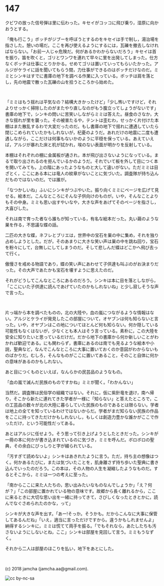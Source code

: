# 147

クビワの放った信号弾は里に伝わった。キセイがコッコに飛び乗り，湿原に向かおうとする。  

「俺も行こう」ボッチがジブーを呼ぼうとするのをキセイは手で制し，湯治場を指さした。憩いの場だ。ここを再び使えるようにするには，瓦礫を撤去しなければならない。「お前一人じゃ危険だ。何があるかわからないだろう」キセイは首を振り，笛を吹くと，ゴリとワンワを連れて早々に里を出発してしまった。仕方なくボッチは仕事にとりかかる。せめてゴリは置いていってもらいたかった。アルジがケライに話を聞いてもらう間，力仕事ができるのはボッチだけなのだ。ミミとシンキはすでに書庫の地下を調べる作業に入っている。ボッチは肩を落とし，先の地震で散った瓦礫の山を拾うところから始めた。  

<br>  

「ミミはもう揺れは平気なの？結構大きかったけど」「少し怖いですけど，それよりせっかく掃除したのがまたやり直しなのがもう腹立ってしょうがないです」書庫の地下で，シンキの問いに苦笑いしながらミミは答えた。昼食のさなか，大きな揺れが里を襲った。その被害たるや，テントは歪むわ，せっかく片付けた本棚はまた散乱するわで大変だったのだ。もし書庫の地下で揺れに遭遇していたら閉じこめられていたかもしれないが，杞憂のようだ。あれだけの地震に二度も遭遇しながら，ここだけは何事もないかのように平穏を保っている。あえていえば，アルジが暴れた床と机が拭かれ，埃のない表面が明かりを反射している。  

本棚はそれぞれの棚に金属板が通され，本が飛び出さないようになっている。まるで取り出されるのを拒んでいるかのようだ。それでいて板を外して目につく本を開いてみても，上の階にあったようなものと大して違いがない。ただミミは目ざとく，ここにある本には竜人の紋章がないことに気づいた。調査隊が持ち込んだものではないのだ。では誰が。  

「なつかしいね」ふいにシンキがつぶやいた。振り向くミミにページを広げて見せる。絵本だ。こんなところにそんな子供向けのものが。いや，そんなことよりもその中身。ミミも思い出すやいなや，大きな声をあげてそのページを指さし，大喜びした。  

それは南で育った者なら誰もが知っている，有名な絵本だった。丸い繭のような巣を作る，不思議な蝶の話。  

二匹の大きな蝶，ネフレとブリエは，世界中の宝石を巣の中に集め，それを独り占めしようとした。だが，そのあまりに大きな笑い声は巣の中を跳ね回り，宝石を粉々にして，台無しにしてしまうのだ。そして悲しんだ蝶はどこかへ飛び去って行く。  

傲慢さを戒める物語であり，蝶の笑い声にあわせて子供達も叫ぶのがお決まりだった。その大声であたかも宝石を壊すように思えたのだ。  

それがどうしてこんなところにあるのだろう。シンキは本に目を落としながら，「ここにいた子供達に読んであげていたのかもしれないね」と少し寂しそうな声で言った。  

<br>  

片っ端から本を調べたものの，北の大陸や，血の嵐につながるような情報はない。アルジとケライが発見したこの部屋について，オヤブンは何も知らないと言った。いや，オヤブンはこの地についてほとんど何も知らない。何か隠している可能性もなくはないが，少なくとも本人はそう言っている。素朴に，この大陸を安全に知りたいと思っているだけだ。だから地下の書庫から何か新しいことがわかれば歓迎である。にも関わらず，書庫にあるのは南でも見るような絵本や小説，聖典など，なんでこんなところに大事に置いておくのか意図がわからないものばかりだ。むしろ，そんなものがここに置いてあること，そのこと自体に何かの意味があるのかもしれない。  

あと目につくものといえば，なんらかの民芸品のようなもの。  

「血の嵐で滅んだ民族のものですかね」ミミが聞く。「わかんない」  

当然だ。調査隊は民俗学の組織ではない。それに，仮に紫針竜を退け，南へ帰り，そこから新たに連れてきた学者が一様に「知らない」と答えたところで，この工芸品の数々が北の大陸に暮らしていた民族のものであるとは限らない。学者は地上の全てを知っているわけではないからだ。学者がまだ知らない民族の作品をここに持ってきただけかもしれないし，もしくは創造力豊かな誰かがここで作っただけ，という可能性だってある。  

あとはアルジに任せよう。そう思って引き上げようとしたときだった。シンキが一冊の本に何かが書き込まれているのに気づき，ミミを呼んだ。ボロボロの聖典，その余白にびっしりと字が綴られている。  

「汚すぎて読めないよ」シンキはあきれたように言う。ただ，持ち主の想像はつく。何かあるたびに，または気づいたことを，肌身離さず持ち歩いた聖典に書き込んでいったのだろう。この本は，その人物の人生を凝縮したようなものだ。するとそこから，ミミは一つの考えに至った。  

「南からここに来た人たちの，思い出みたいなものなんでしょうか」「え？何が？」「この部屋に置かれている物の意味です。故郷から長く離れるから，ここに来るときに大切な思い出を一緒に持ってきて，さびしくなったときとかに，読んでなぐさめられたのかな，って」  

シンキが大きな声を出す。「あー!そっか。そうかも。だからこんなに大事に保管してあるんだね」「いえ，適当に言っただけですから。違うかもしれませんよ」納得するシンキに，ミミは慌てて両手を振る。「でもそれなら，あたしたちも汚さないようにしないとね，ここ」シンキは部屋を見回して言う。ミミもうなずく。  

それから二人は部屋のほこりを払い，地下をあとにした。  

<br>  
<br>  
(c) 2018 jamcha (jamcha.aa@gmail.com).  

![cc by-nc-sa](http://i.creativecommons.org/l/by-nc-sa/4.0/88x31.png)
